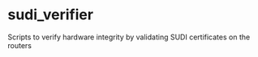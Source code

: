 # sudi_verifier
Scripts to verify hardware integrity by validating SUDI certificates on the routers
